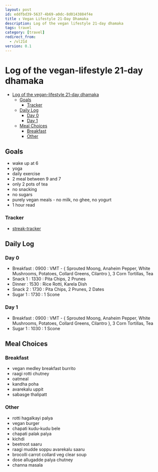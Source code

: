 ```yaml
---
layout: post
id: eddfbd39-5637-4b69-a0dc-8d0143884f4e 
title : Vegan Lifestyle 21-Day Dhamaka 
description: Log of the vegan lifestyle 21-day dhamaka 
tags: travel 
category: [travel]
redirect_from:
  - /vl21d
version: 0.1
---
```


# Log of the vegan-lifestyle 21-day dhamaka

- [Log of the vegan-lifestyle 21-day dhamaka](#log-of-the-vegan-lifestyle-21-day-dhamaka)
  - [Goals](#goals)
    - [Tracker](#tracker)
  - [Daily Log](#daily-log)
    - [Day 0](#day-0)
    - [Day 1](#day-1)
  - [Meal Choices](#meal-choices)
    - [Breakfast](#breakfast)
    - [Other](#other)

## Goals

- wake up at 6
- yoga
- daily exercise
- 2 meal between 9 and 7
- only 2 pots of tea
- no snacking
- no sugars
- purely vegan meals - no milk, no ghee, no yogurt
- 1 hour read

### Tracker

- [streak-tracker](https://1drv.ms/x/s!Au4_6JRfzLRRniL3nRm8q1VIjcoc?e=rKmeJC)

## Daily Log

### Day 0
- Breakfast : 0900 : VMT - { Sprouted Moong, Anaheim Pepper, White Mushrooms, Potatoes, Collard Greens, Cilantro }, 3 Corn Tortillas, Tea
- Snack 1 : 1330 : Pita Chips, 2 Prunes
- Dinner : 1530 : Rice Rotti, Karela Dish
- Snack 2 : 1730 : Pita Chips, 2 Prunes, 2 Dates
- Sugar 1 : 1730 : 1 Scone

### Day 1
- Breakfast : 0900 : VMT - { Sprouted Moong, Anaheim Pepper, White Mushrooms, Potatoes, Collard Greens, Cilantro }, 3 Corn Tortillas, Tea
- Sugar 1 : 1030 : 1 Scone

## Meal Choices

### Breakfast
 - vegan medley breakfast burrito
 - raagi rotti chutney
 - oatmeal
 - kandha poha
 - avarekalu uppit
 - sabasge thalipatt

### Other
 - rotti hagalkayi palya
 - vegan burger
 - chapati kudu-kudu bele
 - chapati palak palya
 - kichdi
 - beetroot saaru
 - raagi mudde soppu avarekalu saaru
 - brocolli carrot collard veg clear soup
 - dose allugadde palya chutney
 - channa masala